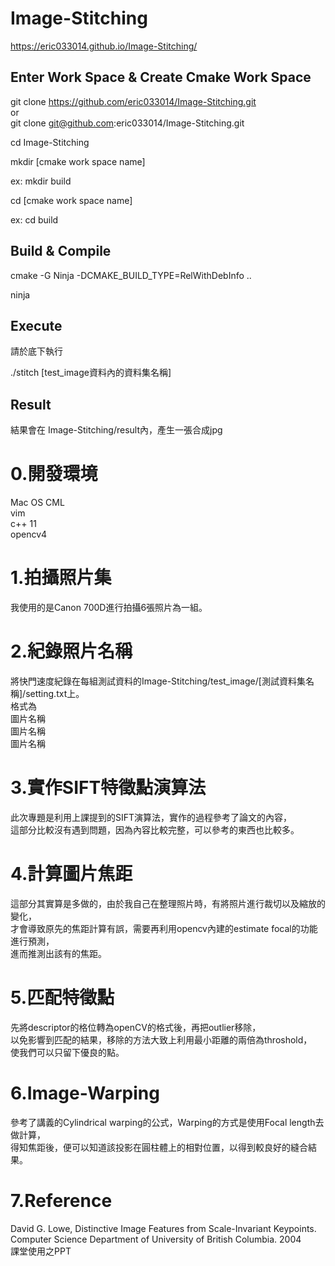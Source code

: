 # Image-Stitching
https://eric033014.github.io/Image-Stitching/

## Enter Work Space & Create Cmake Work Space
git clone https://github.com/eric033014/Image-Stitching.git <br>
or <br>
git clone git@github.com:eric033014/Image-Stitching.git

cd Image-Stitching

mkdir [cmake work space name]

ex:
mkdir build

cd [cmake work space name]

ex:
cd build

## Build & Compile

cmake -G Ninja -DCMAKE_BUILD_TYPE=RelWithDebInfo ..

ninja

## Execute
請於<cmake work space name>底下執行

./stitch [test_image資料內的資料集名稱]

## Result
結果會在 Image-Stitching/result內，產生一張合成jpg


# 0.開發環境
Mac OS CML <br>
vim <br>
c++ 11 <br>
opencv4 <br>

# 1.拍攝照片集
我使用的是Canon 700D進行拍攝6張照片為一組。

# 2.紀錄照片名稱
將快門速度紀錄在每組測試資料的Image-Stitching/test_image/[測試資料集名稱]/setting.txt上。<br>
格式為<br>
圖片名稱<br>
圖片名稱<br>
圖片名稱<br>

# 3.實作SIFT特徵點演算法
此次專題是利用上課提到的SIFT演算法，實作的過程參考了論文的內容，<br>
這部分比較沒有遇到問題，因為內容比較完整，可以參考的東西也比較多。<br>

# 4.計算圖片焦距
這部分其實算是多做的，由於我自己在整理照片時，有將照片進行裁切以及縮放的變化，<br>
才會導致原先的焦距計算有誤，需要再利用opencv內建的estimate focal的功能進行預測，<br>
進而推測出該有的焦距。<br>

# 5.匹配特徵點
先將descriptor的格位轉為openCV的格式後，再把outlier移除，<br>
以免影響到匹配的結果，移除的方法大致上利用最小距離的兩倍為throshold，<br>
使我們可以只留下優良的點。<br>

# 6.Image-Warping
參考了講義的Cylindrical warping的公式，Warping的方式是使用Focal length去做計算，<br>
得知焦距後，便可以知道該投影在圓柱體上的相對位置，以得到較良好的縫合結果。<br>

# 7.Reference
David G. Lowe, Distinctive Image Features from Scale-Invariant Keypoints. Computer Science Department of University of British Columbia. 2004 <br>
課堂使用之PPT
